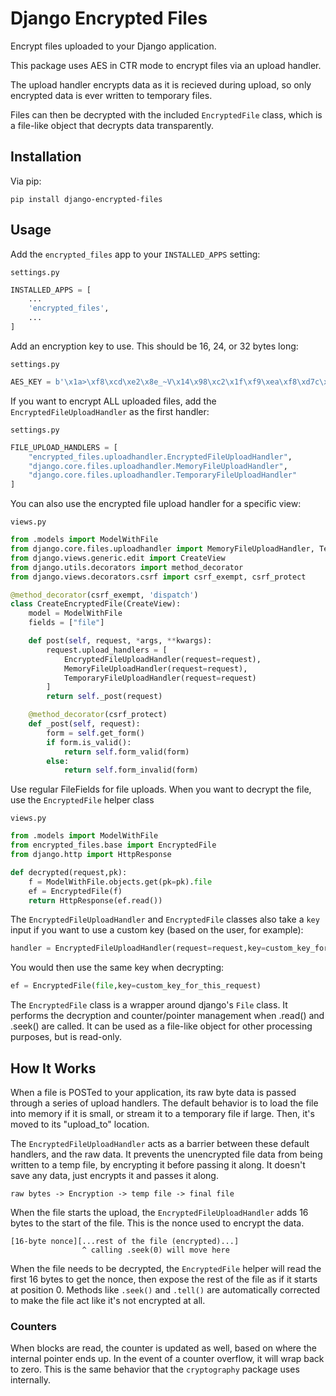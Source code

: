 Django Encrypted Files
======================

Encrypt files uploaded to your Django application.

This package uses AES in CTR mode to encrypt files via an upload handler.

The upload handler encrypts data as it is recieved during upload, so only encrypted data is ever written to temporary files.

Files can then be decrypted with the included `EncryptedFile` class, which is a file-like object that decrypts data transparently.

Installation
------------
Via pip:
```
pip install django-encrypted-files
```

Usage
-----

Add the `encrypted_files` app to your `INSTALLED_APPS` setting:

`settings.py`
```python
INSTALLED_APPS = [
    ...
    'encrypted_files',
    ...
]
```

Add an encryption key to use. This should be 16, 24, or 32 bytes long:

`settings.py`
```python
AES_KEY = b'\x1a>\xf8\xcd\xe2\x8e_~V\x14\x98\xc2\x1f\xf9\xea\xf8\xd7c\xb3`!d\xd4\xe3+\xf7Q\x83\xb5~\x8f\xdd'
```

If you want to encrypt ALL uploaded files, add the `EncryptedFileUploadHandler` as the first handler:

`settings.py`
```python
FILE_UPLOAD_HANDLERS = [
    "encrypted_files.uploadhandler.EncryptedFileUploadHandler",
    "django.core.files.uploadhandler.MemoryFileUploadHandler",
    "django.core.files.uploadhandler.TemporaryFileUploadHandler"
]
```

You can also use the encrypted file upload handler for a specific view:

`views.py`
```python
from .models import ModelWithFile
from django.core.files.uploadhandler import MemoryFileUploadHandler, TemporaryFileUploadHandler
from django.views.generic.edit import CreateView
from django.utils.decorators import method_decorator
from django.views.decorators.csrf import csrf_exempt, csrf_protect

@method_decorator(csrf_exempt, 'dispatch')
class CreateEncryptedFile(CreateView):
    model = ModelWithFile
    fields = ["file"]

    def post(self, request, *args, **kwargs):
        request.upload_handlers = [
            EncryptedFileUploadHandler(request=request),
            MemoryFileUploadHandler(request=request),
            TemporaryFileUploadHandler(request=request)
        ]  
        return self._post(request)

    @method_decorator(csrf_protect)
    def _post(self, request):
        form = self.get_form()
        if form.is_valid():
            return self.form_valid(form)
        else:
            return self.form_invalid(form)

```

Use regular FileFields for file uploads. When you want to decrypt the file, use the `EncryptedFile` helper class

`views.py`
```python
from .models import ModelWithFile
from encrypted_files.base import EncryptedFile
from django.http import HttpResponse

def decrypted(request,pk):
    f = ModelWithFile.objects.get(pk=pk).file
    ef = EncryptedFile(f)
    return HttpResponse(ef.read())
```

The `EncryptedFileUploadHandler` and `EncryptedFile` classes also take a `key` input if you want to use a custom key (based on the user, for example):

```python
handler = EncryptedFileUploadHandler(request=request,key=custom_key_for_this_request)
```

You would then use the same key when decrypting:

```python
ef = EncryptedFile(file,key=custom_key_for_this_request)
```

The `EncryptedFile` class is a wrapper around django's `File` class. It performs the decryption and counter/pointer management when .read() and .seek() are called. It can be used as a file-like object for other processing purposes, but is read-only.

How It Works
------------

When a file is POSTed to your application, its raw byte data is passed through a series of upload handlers. The default behavior is to load the file into memory if it is small, or stream it to a temporary file if large. Then, it's moved to its "upload_to" location.

The `EncryptedFileUploadHandler` acts as a barrier between these default handlers, and the raw data. It prevents the unencrypted file data from being written to a temp file, by encrypting it before passing it along. It doesn't save any data, just encrypts it and passes it along.

```
raw bytes -> Encryption -> temp file -> final file
```

When the file starts the upload, the `EncryptedFileUploadHandler` adds 16 bytes to the start of the file. This is the nonce used to encrypt the data. 

```
[16-byte nonce][...rest of the file (encrypted)...]
                ^ calling .seek(0) will move here
```

When the file needs to be decrypted, the `EncryptedFile` helper will read the first 16 bytes to get the nonce, then expose the rest of the file as if it starts at position 0. Methods like `.seek()` and `.tell()` are automatically corrected to make the file act like it's not encrypted at all.

### Counters
When blocks are read, the counter is updated as well, based on where the internal pointer ends up. In the event of a counter overflow, it will wrap back to zero. This is the same behavior that the `cryptography` package uses internally.